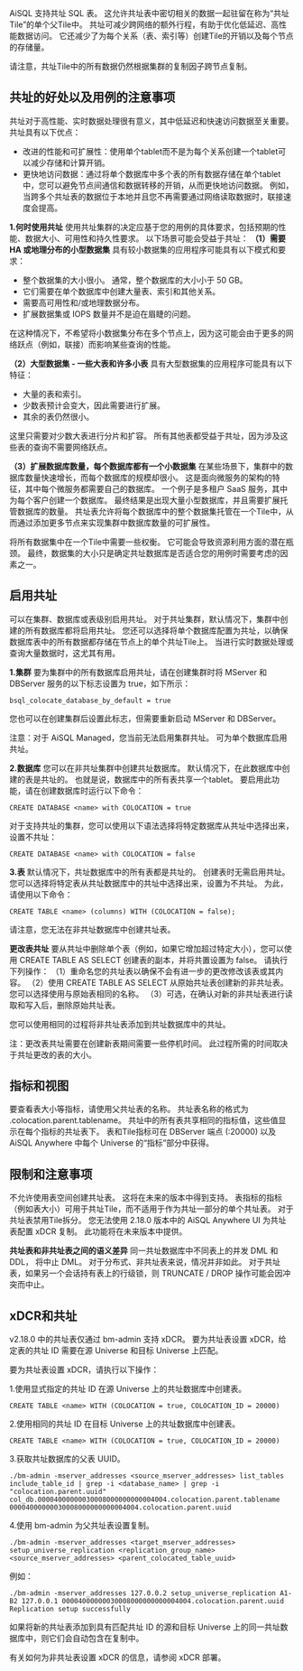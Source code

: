 AiSQL 支持共址 SQL 表。 这允许共址表中密切相关的数据一起驻留在称为“共址Tile”的单个父Tile中。 共址可减少跨网络的额外行程，有助于优化低延迟、高性能数据访问。 它还减少了为每个关系（表、索引等）创建Tile的开销以及每个节点的存储量。

请注意，共址Tile中的所有数据仍然根据集群的复制因子跨节点复制。

## **共址的好处以及用例的注意事项**

共址对于高性能、实时数据处理很有意义，其中低延迟和快速访问数据至关重要。共址具有以下优点：

* 改进的性能和可扩展性：使用单个tablet而不是为每个关系创建一个tablet可以减少存储和计算开销。
* 更快地访问数据：通过将单个数据库中多个表的所有数据存储在单个tablet中，您可以避免节点间通信和数据转移的开销，从而更快地访问数据。 例如，当跨多个共址表的数据位于本地并且您不再需要通过网络读取数据时，联接速度会提高。


**1.何时使用共址**
使用共址集群的决定应基于您的用例的具体要求，包括预期的性能、数据大小、可用性和持久性要求。 以下场景可能会受益于共址：
**（1）需要 HA 或地理分布的小型数据集**
具有较小数据集的应用程序可能具有以下模式和要求：

* 整个数据集的大小很小。 通常，整个数据库的大小小于 50 GB。
* 它们需要在单个数据库中创建大量表、索引和其他关系。
* 需要高可用性和/或地理数据分布。
* 扩展数据集或 IOPS 数量并不是迫在眉睫的问题。

在这种情况下，不希望将小数据集分布在多个节点上，因为这可能会由于更多的网络跃点（例如，联接）而影响某些查询的性能。

**（2）大型数据集 - 一些大表和许多小表**
具有大型数据集的应用程序可能具有以下特征：

* 大量的表和索引。
* 少数表预计会变大，因此需要进行扩展。
* 其余的表仍然很小。

这里只需要对少数大表进行分片和扩容。 所有其他表都受益于共址，因为涉及这些表的查询不需要网络跃点。

**（3）扩展数据库数量，每个数据库都有一个小数据集**
在某些场景下，集群中的数据库数量快速增长，而每个数据库的规模却很小。 这是面向微服务的架构的特征，其中每个微服务都需要自己的数据库。 一个例子是多租户 SaaS 服务，其中为每个客户创建一个数据库。 最终结果是出现大量小型数据库，并且需要扩展托管数据库的数量。 共址表允许将每个数据库中的整个数据集托管在一个Tile中，从而通过添加更多节点来实现集群中数据库数量的可扩展性。

将所有数据集中在一个Tile中需要一些权衡。 它可能会导致资源利用方面的潜在瓶颈。 最终，数据集的大小只是确定共址数据库是否适合您的用例时需要考虑的因素之一。

## **启用共址**

可以在集群、数据库或表级别启用共址。 对于共址集群，默认情况下，集群中创建的所有数据库都将启用共址。 您还可以选择将单个数据库配置为共址，以确保数据库表中的所有数据都存储在节点上的单个共址Tile上。 当进行实时数据处理或查询大量数据时，这尤其有用。

**1.集群**
要为集群中的所有数据库启用共址，请在创建集群时将 MServer 和 DBServer 服务的以下标志设置为 true，如下所示：

```
bsql_colocate_database_by_default = true
```

您也可以在创建集群后设置此标志，但需要重新启动 MServer 和 DBServer。

注意：对于 AiSQL Managed，您当前无法启用集群共址。 可为单个数据库启用共址。

**2.数据库**
您可以在非共址集群中创建共址数据库。 默认情况下，在此数据库中创建的表是共址的。 也就是说，数据库中的所有表共享一个tablet。 要启用此功能，请在创建数据库时运行以下命令：

```
CREATE DATABASE <name> with COLOCATION = true
```

对于支持共址的集群，您可以使用以下语法选择将特定数据库从共址中选择出来，设置不共址：

```
CREATE DATABASE <name> with COLOCATION = false
```

**3.表**
默认情况下，共址数据库中的所有表都是共址的。 创建表时无需启用共址。 您可以选择将特定表从共址数据库中的共址中选择出来，设置为不共址。 为此，请使用以下命令：

```
CREATE TABLE <name> (columns) WITH (COLOCATION = false);
```

请注意，您无法在非共址数据库中创建共址表。

**更改表共址**
要从共址中删除单个表（例如，如果它增加超过特定大小），您可以使用 CREATE TABLE AS SELECT 创建表的副本，并将共置设置为 false。 请执行下列操作：
（1）重命名您的共址表以确保不会有进一步的更改修改该表或其内容。
（2）使用 CREATE TABLE AS SELECT 从原始共址表创建新的非共址表。 您可以选择使用与原始表相同的名称。
（3）可选，在确认对新的非共址表进行读取和写入后，删除原始共址表。

您可以使用相同的过程将非共址表添加到共址数据库中的共址。

注：更改表共址需要在创建新表期间需要一些停机时间。 此过程所需的时间取决于共址更改的表的大小。

## **指标和视图**

要查看表大小等指标，请使用父共址表的名称。 共址表名称的格式为 <colocation table object ID>.colocation.parent.tablename。 共址中的所有表共享相同的指标值，这些值显示在每个指标的共址表下。 表和Tile指标可在 DBServer 端点 (<node-ip>:20000) 以及 AiSQL Anywhere 中每个 Universe 的“指标”部分中获得。

## **限制和注意事项**

不允许使用表空间创建共址表。 这将在未来的版本中得到支持。
表指标的指标（例如表大小）可用于共址Tile，而不适用于作为共址一部分的单个共址表。
对于共址表禁用Tile拆分。
您无法使用 2.18.0 版本中的 AiSQL Anywhere UI 为共址表配置 xDCR 复制。 此功能将在未来版本中提供。

**共址表和非共址表之间的语义差异**
同一共址数据库中不同表上的并发 DML 和 DDL， 将中止 DML。 对于分布式、非共址表来说，情况并非如此。 对于共址表，如果另一个会话持有表上的行级锁，则 TRUNCATE / DROP 操作可能会因冲突而中止。


## **xDCR和共址**

v2.18.0 中的共址表仅通过 bm-admin 支持 xDCR。 要为共址表设置 xDCR，给定表的共址 ID 需要在源 Universe 和目标 Universe 上匹配。

要为共址表设置 xDCR，请执行以下操作：

1.使用显式指定的共址 ID 在源 Universe 上的共址数据库中创建表。

```
CREATE TABLE <name> WITH (COLOCATION = true, COLOCATION_ID = 20000)
```

2.使用相同的共址 ID 在目标 Universe 上的共址数据库中创建表。

```
CREATE TABLE <name> WITH (COLOCATION = true, COLOCATION_ID = 20000)
```

3.获取共址数据库的父表 UUID。

```
./bm-admin -mserver_addresses <source_mserver_addresses> list_tables include_table_id | grep -i <database_name> | grep -i "colocation.parent.uuid"
col_db.00004000000030008000000000004004.colocation.parent.tablename 00004000000030008000000000004004.colocation.parent.uuid
```

4.使用 bm-admin 为父共址表设置复制。

```
./bm-admin -mserver_addresses <target_mserver_addresses> setup_universe_replication <replication_group_name> <source_mserver_addresses> <parent_colocated_table_uuid>
```

例如：

```
./bm-admin -mserver_addresses 127.0.0.2 setup_universe_replication A1-B2 127.0.0.1 00004000000030008000000000004004.colocation.parent.uuid
Replication setup successfully
```

如果将新的共址表添加到具有匹配共址 ID 的源和目标 Universe 上的同一共址数据库中，则它们会自动包含在复制中。

有关如何为非共址表设置 xDCR 的信息，请参阅 xDCR 部署。
